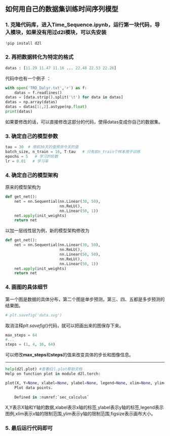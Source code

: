 ## 如何用自己的数据集训练时间序列模型

### 1. 克隆代码库，进入Time_Sequence.ipynb，运行第一块代码，导入模块，如果没有用过d2l模块，可以先安装
```python
!pip install d2l
```

### 2. 再把数据转化为特定的格式
```python
datas : [11.29 11.47 11.16 ... 22.48 22.53 22.26]
```
代码中也有一个例子 ：
```python
with open('TRD_Dalyr.txt','r') as f:
    datas = f.readlines()
datas = [data.strip().split('\t') for data in datas]
datas = np.array(datas)
datas = datas[1:,2].astype(np.float)
print(datas)
```
如果要修改的话，可以直接修改这部分的代码，使得datas变成你自己的数据集。

### 3. 确定自己的模型参数
```python
tau = 30  # 用前30天的值预测今天的值
batch_size, n_train = 16, T-tau   # 只有前n_train个样本用于训练
epochs = 5   # 学习的轮数
lr = 0.01   # 学习率
```
### 4. 确定自己的模型架构
原来的模型架构为
```python
def get_net():
    net = nn.Sequential(nn.Linear(30, 50),
                        nn.ReLU(),
                        nn.Linear(50, 1))
    net.apply(init_weights)
    return net
```
以加一层线性层为例，新的模型架构修改为
```python
def get_net():
    net = nn.Sequential(nn.Linear(30, 50),
                        nn.ReLU(),
                        nn.Linear(50, 50),
                        nn.ReLU(),
                        nn.Linear(50, 1))
    net.apply(init_weights)
    return net
```

### 4. 画图的具体细节
第一个图是数据的具体分布，第二个图是单步预测，第三、四、五都是多步预测的结果图。
```python
# plt.savefig('data.svg')
```
取消注释$plt.savefig()$代码，就可以把画出来的图保存下来。

```python
max_steps = 64
#...
steps = (1, 4, 16, 64)
```
可以修改**max_steps**和**steps**的值来改变具体的步长和图像信息。

---
```python
help(d2l.plot) #查看d2l.plot帮助文档
Help on function plot in module d2l.torch:

plot(X, Y=None, xlabel=None, ylabel=None, legend=None, xlim=None, ylim=None, xscale='linear', yscale='linear', fmts=('-', 'm--', 'g-.', 'r:'), figsize=(3.5, 2.5), axes=None)
    Plot data points.
    
    Defined in :numref:`sec_calculus`
```
X,Y表示X轴和Y轴的数据,xlabel表示x轴的标签,ylabel表示y轴的标签,legend表示图例,xlim表示x轴的限制范围,ylim表示y轴的限制范围,figsize表示画布大小。

### 5. 最后运行代码即可
